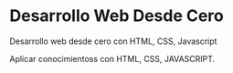 # Desarrollo Web Desde Cero
Desarrollo web desde cero con HTML, CSS, Javascript

Aplicar conocimientoss con HTML, CSS, JAVASCRIPT.

